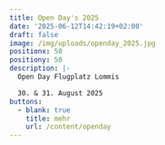 ```yaml
---
title: Open Day's 2025
date: '2025-06-12T14:42:19+02:00'
draft: false
image: /img/uploads/openday_2025.jpg
positionx: 50
positiony: 50
description: |-
  Open Day Flugplatz Lommis

  30. & 31. August 2025
buttons:
  - blank: true
    title: mehr
    url: /content/openday
---
```


